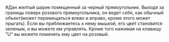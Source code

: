 #Дан желтый шарик помещенный за черный прямоугольник. Выходя за границы поверх розового прямоугольника, он ведет себя, как обычный объект(может перемещаться влево и вправо, кроме этого может прыгать). Если вы приближаетесь к нему мышкой, его цвет становится зеленым, и вы можете им управлять. Кроме того нажимая на клавишу "U" вы можете поменять ему цвет на розовый.